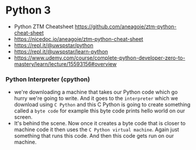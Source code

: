 # Python 3
- Python ZTM Cheatsheet https://github.com/aneagoie/ztm-python-cheat-sheet
- https://nicedoc.io/aneagoie/ztm-python-cheat-sheet
- https://repl.it/@uwspstar/python
- https://repl.it/@uwspstar/learn-python
- https://www.udemy.com/course/complete-python-developer-zero-to-mastery/learn/lecture/15593156#overview
### Python Interpreter (cpython)
- we're downloading a machine that takes our Python code which go hurry we're going to write. And it goes to the ```interpreter``` which we download using ```C Python``` and this C Python is going to create something called a ```byte code``` for example this byte code prints hello world on our screen.
- It's behind the scene. Now once it creates a byte code that is closer to machine code it then uses the ```C Python virtual machine```. Again just something that runs this code. And then this code gets run on our machine.
